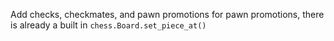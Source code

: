 Add checks, checkmates, and pawn promotions
for pawn promotions, there is already a built in `chess.Board.set_piece_at()`
